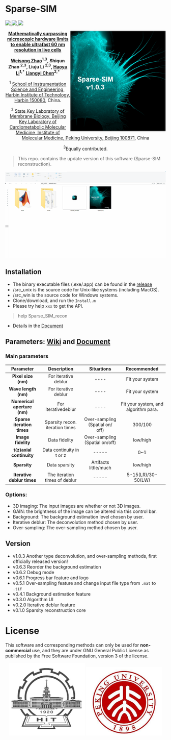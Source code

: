 # Sparse-SIM

<p align='left'>
    <a href="https://weisongzhao.github.io/Sparse-SIM/"><img src='https://img.shields.io/badge/Projects-1.0.3-brightgreen.svg' /> </a>
    <a href="https://github.com/WeisongZhao/Sparse-SIM/"><img src='https://img.shields.io/badge/Code-1.0.3-yellow.svg'/> </a>
     <a href="https://science.sciencemag.org//"><img src='https://img.shields.io/badge/Paper-Science-red.svg' /> </a>
 </p>

<p>
<img src='sources/splash.png' align="right" width=300>
</p>



<p align='center'>
  <b> <a href="https://science.sciencemag.org/">Mathematically surpassing microscopic hardware limits to enable ultrafast 60 nm resolution in live cells</a></b>
</p>

<p align='center'>
  <b><a href="https://weisongzhao.github.io/">Weisong Zhao</a><sup>1,3</sup>, Shiqun Zhao <sup>2,3</sup>, Liuju Li <sup>2,3</sup>,
<a href="http://homepage.hit.edu.cn/lihaoyu">Haoyu Li</a><sup>1,*</sup></b>
<b><a href="http://www.imm.pku.edu.cn/kytd/rcdw/24147.htm">Liangyi Chen</a><sup>2,*</sup></b>
</p>

<p align='center'>
<sup>1</sup> <a href="http://ise.hit.edu.cn/"> School of Instrumentation Science and Engineering, Harbin Institute of Technology, Harbin 150080</a>, China. 
</p> 

<p align='center'>
<sup>2</sup> <a href="http://www.biomembrane.tsinghua.edu.cn/zh/">State Key Laboratory of Membrane Biology, Beijing Key Laboratory of Cardiometabolic Molecular Medicine, Institute of Molecular Medicine, Peking University, Beijing 100871</a>, China
</p>

<p align='center'>
<sup>3</sup>Equally contributed.
</p>

> This repo. contains the update version of this software (Sparse-SIM reconstruction).
> 
<p align='center'>
    <img src='sources/SSIM.gif' width='800'/>
</p>

## Installation
- The binary executable files (.exe/.app) can be found in the [release](https://github.com/WeisongZhao/Sparse-SIM/releases)
- /src_unix is the source code for Unix-like systems (including MacOS).
- /src_win is the source code for Windows systems.
- Clone/download, and run the `Install.m`
- Please try help `xxx` to get the API.
>help Sparse_SIM_recon

- Details in the [Document](UserManual.pdf) 

## Parameters: [Wiki](https://github.com/WeisongZhao/Sparse-SIM/wiki/) and [Document](UserManual.pdf) 

### Main parameters

| **Parameter**              | **Description**  | **Situations** | **Recommended** |
| :--------:                   | :-----:           |:----:          | :----:          |
| **Pixel size (nm)**  | For iterative deblur|   ----         |Fit your system|
| **Wave length (nm)**  | For iterative deblur|   ----         |Fit your system|
| **Numerical aperture (nm)**  | For iterativedeblur|   ----         |Fit your system, and algorithm para.|
| **Sparse iteration times**  | Sparsity recon. iteration times|Over-sampling (Spatial on/ off)|300/100|
| **Image fidelity**  | Data fidelity |Over-sampling (Spatial on/off)|low/high|
| **t(z)axial continuity**  |Data continuity in t or z |-----|0~1|
| **Sparsity**  |Data sparsity|Artifacts little/much|low/high|
| **Iterative deblur times**  |  The iteration times of deblur|-----|5-15(LR)/30-50(LW)|

### Options:
- 3D imaging: The input images are whether or not 3D images.
- GAIN: the brightness of the image can be altered via this control bar.
- Background: The background estimation level chosen by user. 
- Iterative deblur: The deconvolution method chosen by user.
- Over-sampling: The over-sampling method chosen by user. 

## Version
- v1.0.3 Another type deconvolution, and over-sampling methods, first officially released version!
- v0.6.3 Reorder the background estimation
- v0.6.2 Debug mode
- v0.6.1 Progress bar feature and logo
- v0.5.1 Over-sampling feature and change input file type from `.mat` to `.tif`
- v0.4.1 Background estimation feature
- v0.3.0 Algorithm UI
- v0.2.0 Iterative deblur feature
- v0.1.0 Sparsity reconstruction core


# License 
This software and corresponding methods can only be used for **non-commercial** use, and they are under GNU General Public License as 
published by the Free Software Foundation, version 3 of the license.
 
<p align='center'>
  <img src='sources/HIT.jpg' width='240'/>
  <img src='sources/PKU.jpg' width='240'/>
</p>